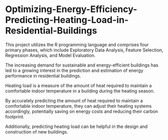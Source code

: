 # Optimizing-Energy-Efficiency-Predicting-Heating-Load-in-Residential-Buildings

This project utilizes the R programming language and comprises four primary phases, which include Exploratory Data Analysis, Feature Selection, Regression Analysis, and Model Evaluation.

The increasing demand for sustainable and energy-efficient buildings has led to a growing interest in the prediction and estimation of energy performance in residential buildings.

Heating load is a measure of the amount of heat required to maintain a comfortable indoor temperature in a building during the heating season.

By accurately predicting the amount of heat required to maintain a comfortable indoor temperature, they can adjust their heating systems accordingly, potentially saving on energy costs and reducing their carbon footprint.

Additionally, predicting heating load can be helpful in the design and construction of new buildings.
